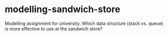 # modelling-sandwich-store
Modelling assignment for university. Which data structure (stack vs. queue) is more effective to use at the sandwich store?

